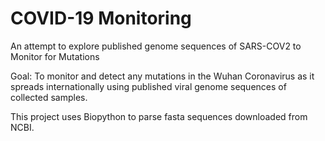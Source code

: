 # COVID-19 Monitoring
An attempt to explore published genome sequences of SARS-COV2 to Monitor for Mutations

Goal: To monitor and detect any mutations in the Wuhan Coronavirus as it spreads internationally using published viral genome sequences of collected samples.

This project uses Biopython to parse fasta sequences downloaded from NCBI.

